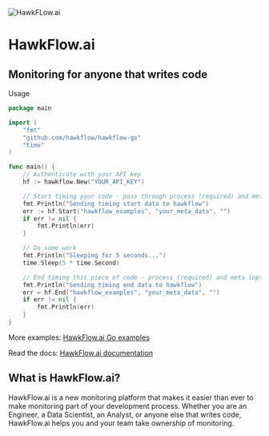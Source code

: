 ![HawkFLow.ai](https://hawkflow.ai/static/images/emails/bars.png)

# HawkFlow.ai

## Monitoring for anyone that writes code

Usage

```go
package main

import (
	"fmt"
	"github.com/hawkflow/hawkflow-go"
	"time"
)

func main() {
	// Authenticate with your API key
	hf := hawkflow.New("YOUR_API_KEY")

	// Start timing your code - pass through process (required) and meta (optional) parameters
	fmt.Println("Sending timing start data to hawkflow")
	err := hf.Start("hawkflow_examples", "your_meta_data", "")
	if err != nil {
		fmt.Println(err)
	}

	// Do some work
	fmt.Println("Sleeping for 5 seconds...")
	time.Sleep(5 * time.Second)

	// End timing this piece of code - process (required) and meta (optional) parameters should match the start
	fmt.Println("Sending timing end data to hawkflow")
	err = hf.End("hawkflow_examples", "your_meta_data", "")
	if err != nil {
		fmt.Println(err)
	}
}
```

More examples: [HawkFlow.ai Go examples](https://github.com/hawkflow/hawkflow-examples/tree/master/go)

Read the docs: [HawkFlow.ai documentation](https://docs.hawkflow.ai/)

## What is HawkFlow.ai?

HawkFlow.ai is a new monitoring platform that makes it easier than ever to make monitoring part of your development
process. Whether you are an Engineer, a Data Scientist, an Analyst, or anyone else that writes code, HawkFlow.ai helps
you and your team take ownership of monitoring.